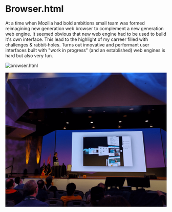 # Browser.html

At a time when Mozilla had bold ambitions small team was formed reimagining new generation web browser to complement a new generation web engine. It seemed obvious that new web engine had to be used to build it's own interface. This lead to the highlight of my carreer filled with challenges & rabbit-holes. Turns out innovative and performant user interfaces built with "work in progress" (and an established) web engines is hard but also very fun.


![browser.html](browserhtml.gif)





![](./present-browserhtml.png)



